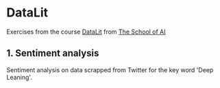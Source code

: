 # DataLit

Exercises from the course [DataLit](https://www.theschool.ai/courses/data-lit) from [The School of AI](https://www.theschool.ai/)

## 1. Sentiment analysis

Sentiment analysis on data scrapped from Twitter for the key word 'Deep Leaning'.
      
      
